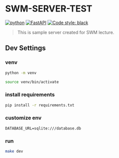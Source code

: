 # SWM-SERVER-TEST
[![python](https://img.shields.io/badge/Python-3.9-3776AB.svg?style=flat&logo=python&logoColor=white)](https://www.python.org)
[![FastAPI](https://img.shields.io/badge/FastAPI-0.111.0-009688.svg?style=flat&logo=FastAPI&logoColor=white)](https://fastapi.tiangolo.com)
[![Code style: black](https://img.shields.io/badge/code%20style-black-000000.svg)](https://github.com/psf/black)


> This is sample server created for SWM lecture.


## Dev Settings

### venv

```bash
python -m venv
```
```bash
source venv/bin/activate
```

### install requirements

```bash
pip install -r requirements.txt
```

### customize env

```
DATABASE_URL=sqlite:///database.db
```

### run

```bash
make dev
```
